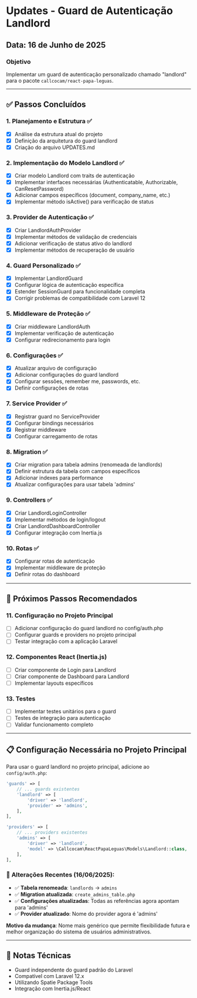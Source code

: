 # Updates - Guard de Autenticação Landlord

## Data: 16 de Junho de 2025

### Objetivo
Implementar um guard de autenticação personalizado chamado "landlord" para o pacote `callcocam/react-papa-leguas`.

---

## ✅ Passos Concluídos

### 1. Planejamento e Estrutura ✅
- [x] Análise da estrutura atual do projeto
- [x] Definição da arquitetura do guard landlord
- [x] Criação do arquivo UPDATES.md

### 2. Implementação do Modelo Landlord ✅
- [x] Criar modelo Landlord com traits de autenticação
- [x] Implementar interfaces necessárias (Authenticatable, Authorizable, CanResetPassword)
- [x] Adicionar campos específicos (document, company_name, etc.)
- [x] Implementar método isActive() para verificação de status

### 3. Provider de Autenticação ✅
- [x] Criar LandlordAuthProvider
- [x] Implementar métodos de validação de credenciais
- [x] Adicionar verificação de status ativo do landlord
- [x] Implementar métodos de recuperação de usuário

### 4. Guard Personalizado ✅
- [x] Implementar LandlordGuard
- [x] Configurar lógica de autenticação específica
- [x] Estender SessionGuard para funcionalidade completa
- [x] Corrigir problemas de compatibilidade com Laravel 12

### 5. Middleware de Proteção ✅
- [x] Criar middleware LandlordAuth
- [x] Implementar verificação de autenticação
- [x] Configurar redirecionamento para login

### 6. Configurações ✅
- [x] Atualizar arquivo de configuração
- [x] Adicionar configurações do guard landlord
- [x] Configurar sessões, remember me, passwords, etc.
- [x] Definir configurações de rotas

### 7. Service Provider ✅
- [x] Registrar guard no ServiceProvider
- [x] Configurar bindings necessários
- [x] Registrar middleware
- [x] Configurar carregamento de rotas

### 8. Migration ✅
- [x] Criar migration para tabela admins (renomeada de landlords)
- [x] Definir estrutura da tabela com campos específicos
- [x] Adicionar indexes para performance
- [x] Atualizar configurações para usar tabela 'admins'

### 9. Controllers ✅
- [x] Criar LandlordLoginController
- [x] Implementar métodos de login/logout
- [x] Criar LandlordDashboardController
- [x] Configurar integração com Inertia.js

### 10. Rotas ✅
- [x] Configurar rotas de autenticação
- [x] Implementar middleware de proteção
- [x] Definir rotas do dashboard

---

## 🚧 Próximos Passos Recomendados

### 11. Configuração no Projeto Principal
- [ ] Adicionar configuração do guard landlord no config/auth.php
- [ ] Configurar guards e providers no projeto principal
- [ ] Testar integração com a aplicação Laravel

### 12. Componentes React (Inertia.js)
- [ ] Criar componente de Login para Landlord
- [ ] Criar componente de Dashboard para Landlord
- [ ] Implementar layouts específicos

### 13. Testes
- [ ] Implementar testes unitários para o guard
- [ ] Testes de integração para autenticação
- [ ] Validar funcionamento completo

---

## 📋 Configuração Necessária no Projeto Principal

Para usar o guard landlord no projeto principal, adicione ao `config/auth.php`:

```php
'guards' => [
    // ... guards existentes
    'landlord' => [
        'driver' => 'landlord',
        'provider' => 'admins',
    ],
],

'providers' => [
    // ... providers existentes
    'admins' => [
        'driver' => 'landlord',
        'model' => \Callcocam\ReactPapaLeguas\Models\Landlord::class,
    ],
],
```

### 📝 **Alterações Recentes (16/06/2025):**
- ✅ **Tabela renomeada**: `landlords` → `admins` 
- ✅ **Migration atualizada**: `create_admins_table.php`
- ✅ **Configurações atualizadas**: Todas as referências agora apontam para 'admins'
- ✅ **Provider atualizado**: Nome do provider agora é 'admins'

**Motivo da mudança**: Nome mais genérico que permite flexibilidade futura e melhor organização do sistema de usuários administrativos.

---

## 📝 Notas Técnicas
- Guard independente do guard padrão do Laravel
- Compatível com Laravel 12.x
- Utilizando Spatie Package Tools
- Integração com Inertia.js/React
